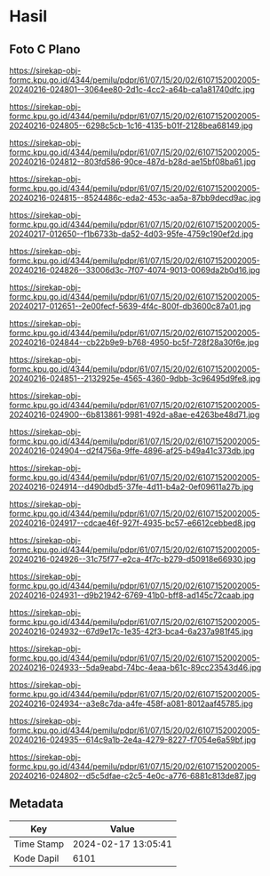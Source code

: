 # Hasil

## Foto C Plano

https://sirekap-obj-formc.kpu.go.id/4344/pemilu/pdpr/61/07/15/20/02/6107152002005-20240216-024801--3064ee80-2d1c-4cc2-a64b-ca1a81740dfc.jpg

https://sirekap-obj-formc.kpu.go.id/4344/pemilu/pdpr/61/07/15/20/02/6107152002005-20240216-024805--6298c5cb-1c16-4135-b01f-2128bea68149.jpg

https://sirekap-obj-formc.kpu.go.id/4344/pemilu/pdpr/61/07/15/20/02/6107152002005-20240216-024812--803fd586-90ce-487d-b28d-ae15bf08ba61.jpg

https://sirekap-obj-formc.kpu.go.id/4344/pemilu/pdpr/61/07/15/20/02/6107152002005-20240216-024815--8524486c-eda2-453c-aa5a-87bb9decd9ac.jpg

https://sirekap-obj-formc.kpu.go.id/4344/pemilu/pdpr/61/07/15/20/02/6107152002005-20240217-012650--f1b6733b-da52-4d03-95fe-4759c190ef2d.jpg

https://sirekap-obj-formc.kpu.go.id/4344/pemilu/pdpr/61/07/15/20/02/6107152002005-20240216-024826--33006d3c-7f07-4074-9013-0069da2b0d16.jpg

https://sirekap-obj-formc.kpu.go.id/4344/pemilu/pdpr/61/07/15/20/02/6107152002005-20240217-012651--2e00fecf-5639-4f4c-800f-db3600c87a01.jpg

https://sirekap-obj-formc.kpu.go.id/4344/pemilu/pdpr/61/07/15/20/02/6107152002005-20240216-024844--cb22b9e9-b768-4950-bc5f-728f28a30f6e.jpg

https://sirekap-obj-formc.kpu.go.id/4344/pemilu/pdpr/61/07/15/20/02/6107152002005-20240216-024851--2132925e-4565-4360-9dbb-3c96495d9fe8.jpg

https://sirekap-obj-formc.kpu.go.id/4344/pemilu/pdpr/61/07/15/20/02/6107152002005-20240216-024900--6b813861-9981-492d-a8ae-e4263be48d71.jpg

https://sirekap-obj-formc.kpu.go.id/4344/pemilu/pdpr/61/07/15/20/02/6107152002005-20240216-024904--d2f4756a-9ffe-4896-af25-b49a41c373db.jpg

https://sirekap-obj-formc.kpu.go.id/4344/pemilu/pdpr/61/07/15/20/02/6107152002005-20240216-024914--d490dbd5-37fe-4d11-b4a2-0ef09611a27b.jpg

https://sirekap-obj-formc.kpu.go.id/4344/pemilu/pdpr/61/07/15/20/02/6107152002005-20240216-024917--cdcae46f-927f-4935-bc57-e6612cebbed8.jpg

https://sirekap-obj-formc.kpu.go.id/4344/pemilu/pdpr/61/07/15/20/02/6107152002005-20240216-024926--31c75f77-e2ca-4f7c-b279-d50918e66930.jpg

https://sirekap-obj-formc.kpu.go.id/4344/pemilu/pdpr/61/07/15/20/02/6107152002005-20240216-024931--d9b21942-6769-41b0-bff8-ad145c72caab.jpg

https://sirekap-obj-formc.kpu.go.id/4344/pemilu/pdpr/61/07/15/20/02/6107152002005-20240216-024932--67d9e17c-1e35-42f3-bca4-6a237a981f45.jpg

https://sirekap-obj-formc.kpu.go.id/4344/pemilu/pdpr/61/07/15/20/02/6107152002005-20240216-024933--5da9eabd-74bc-4eaa-b61c-89cc23543d46.jpg

https://sirekap-obj-formc.kpu.go.id/4344/pemilu/pdpr/61/07/15/20/02/6107152002005-20240216-024934--a3e8c7da-a4fe-458f-a081-8012aaf45785.jpg

https://sirekap-obj-formc.kpu.go.id/4344/pemilu/pdpr/61/07/15/20/02/6107152002005-20240216-024935--614c9a1b-2e4a-4279-8227-f7054e6a59bf.jpg

https://sirekap-obj-formc.kpu.go.id/4344/pemilu/pdpr/61/07/15/20/02/6107152002005-20240216-024802--d5c5dfae-c2c5-4e0c-a776-6881c813de87.jpg


## Metadata

| Key        | Value               |
| ---------- | ------------------- |
| Time Stamp | 2024-02-17 13:05:41 |
| Kode Dapil | 6101                |



